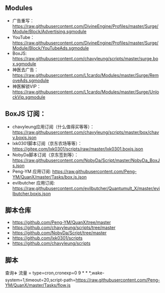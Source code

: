 ## Modules
- 广告重写：https://raw.githubusercontent.com/DivineEngine/Profiles/master/Surge/Module/Block/Advertising.sgmodule
- YouTube：https://raw.githubusercontent.com/DivineEngine/Profiles/master/Surge/Module/Block/YouTubeAds.sgmodule
- BoxJS: https://raw.githubusercontent.com/chavyleung/scripts/master/surge.box.sgmodule
- 神医去广告： https://raw.githubusercontent.com/L1cardo/Modules/master/Surge/RemoveAds.sgmodule
- 神医解锁VIP：https://raw.githubusercontent.com/L1cardo/Modules/master/Surge/UnlockVip.sgmodule 

## BoxJS 订阅：
- chavyleung应用订阅（什么值得买等等）： https://raw.githubusercontent.com/chavyleung/scripts/master/box/chavy.boxjs.json
- lxk0301脚本订阅（京东农场等等）： https://gitee.com/lxk0301/scripts/raw/master/lxk0301.boxjs.json
- NobyDa脚本订阅（京东签到等）： https://raw.githubusercontent.com/NobyDa/Script/master/NobyDa_BoxJs.json
- Peng-YM 应用订阅: https://raw.githubusercontent.com/Peng-YM/QuanX/master/Tasks/box.js.json
- evilbutcher 应用订阅: https://raw.githubusercontent.com/evilbutcher/Quantumult_X/master/evilbutcher.boxjs.json

## 脚本仓库
- https://github.com/Peng-YM/QuanX/tree/master
- https://github.com/chavyleung/scripts/tree/master
- https://github.com/NobyDa/Script/tree/master
- https://github.com/lxk0301/scripts
- https://github.com/chavyleung/scripts

## 脚本
查询✈️ 流量 = type=cron,cronexp=0 9 * * *,wake-system=1,timeout=20,script-path=https://raw.githubusercontent.com/Peng-YM/QuanX/master/Tasks/flow.js

